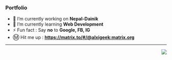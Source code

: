 ### Portfolio

- 🔭 I’m currently working on <b>Nepal-Dainik</b>
- 🌱 I’m currently learning <b>Web Development</b>
- ⚡ Fun fact      :    Say <b>no</b> to <b>Google, FB, IG</b>
- Ⓜ️ Hit me up   :    <b> https://matrix.to/#/@alxigeek:matrix.org </b>

<hr>
<img src="https://media.tenor.com/images/6b5ca1da98c3a9d8c9a35ac780dd412b/tenor.gif" align="right">

